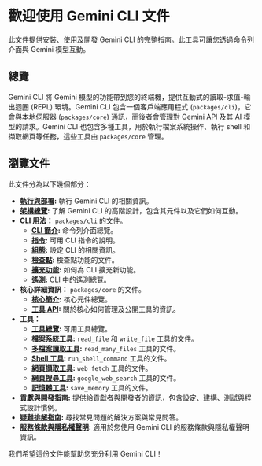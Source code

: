 # 歡迎使用 Gemini CLI 文件

此文件提供安裝、使用及開發 Gemini CLI 的完整指南。此工具可讓您透過命令列介面與 Gemini 模型互動。

## 總覽

Gemini CLI 將 Gemini 模型的功能帶到您的終端機，提供互動式的讀取-求值-輸出迴圈 (REPL) 環境。Gemini CLI 包含一個客戶端應用程式 (`packages/cli`)，它會與本地伺服器 (`packages/core`) 通訊，而後者會管理對 Gemini API 及其 AI 模型的請求。Gemini CLI 也包含多種工具，用於執行檔案系統操作、執行 shell 和擷取網頁等任務，這些工具由 `packages/core` 管理。

## 瀏覽文件

此文件分為以下幾個部分：

- **[執行與部署](./deployment.md):** 執行 Gemini CLI 的相關資訊。
- **[架構總覽](./architecture.md):** 了解 Gemini CLI 的高階設計，包含其元件以及它們如何互動。
- **CLI 用法：** `packages/cli` 的文件。
  - **[CLI 簡介](./cli/index.md):** 命令列介面總覽。
  - **[指令](./cli/commands.md):** 可用 CLI 指令的說明。
  - **[組態](./cli/configuration.md):** 設定 CLI 的相關資訊。
  - **[檢查點](./checkpointing.md):** 檢查點功能的文件。
  - **[擴充功能](./extension.md):** 如何為 CLI 擴充新功能。
  - **[遙測](./telemetry.md):** CLI 中的遙測總覽。
- **核心詳細資訊：** `packages/core` 的文件。
  - **[核心簡介](./core/index.md):** 核心元件總覽。
  - **[工具 API](./core/tools-api.md):** 關於核心如何管理及公開工具的資訊。
- **工具：**
  - **[工具總覽](./tools/index.md):** 可用工具總覽。
  - **[檔案系統工具](./tools/file-system.md):** `read_file` 和 `write_file` 工具的文件。
  - **[多檔案讀取工具](./tools/multi-file.md):** `read_many_files` 工具的文件。
  - **[Shell 工具](./tools/shell.md):** `run_shell_command` 工具的文件。
  - **[網頁擷取工具](./tools/web-fetch.md):** `web_fetch` 工具的文件。
  - **[網頁搜尋工具](./tools/web-search.md):** `google_web_search` 工具的文件。
  - **[記憶體工具](./tools/memory.md):** `save_memory` 工具的文件。
- **[貢獻與開發指南](./CONTRIBUTING.md):** 提供給貢獻者與開發者的資訊，包含設定、建構、測試與程式設計慣例。
- **[疑難排解指南](./troubleshooting.md):** 尋找常見問題的解決方案與常見問答。
- **[服務條款與隱私權聲明](./tos-privacy.md):** 適用於您使用 Gemini CLI 的服務條款與隱私權聲明資訊。

我們希望這份文件能幫助您充分利用 Gemini CLI！
